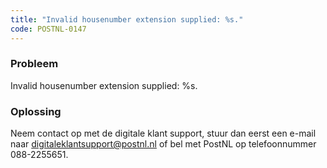 ```yaml
---
title: "Invalid housenumber extension supplied: %s."
code: POSTNL-0147
---
```



<p><h3>Probleem</h3></p><p>Invalid housenumber extension supplied: %s.</p><p><h3>Oplossing</h3></p><p class="p1">Neem contact op met de digitale klant support, stuur dan eerst een e-mail naar <a href="mailto:digitaleklantsupport@postnl.nl" class="external-link" rel="nofollow">digitaleklantsupport@postnl.nl</a> of bel met PostNL op telefoonnummer 088-2255651.</p>
